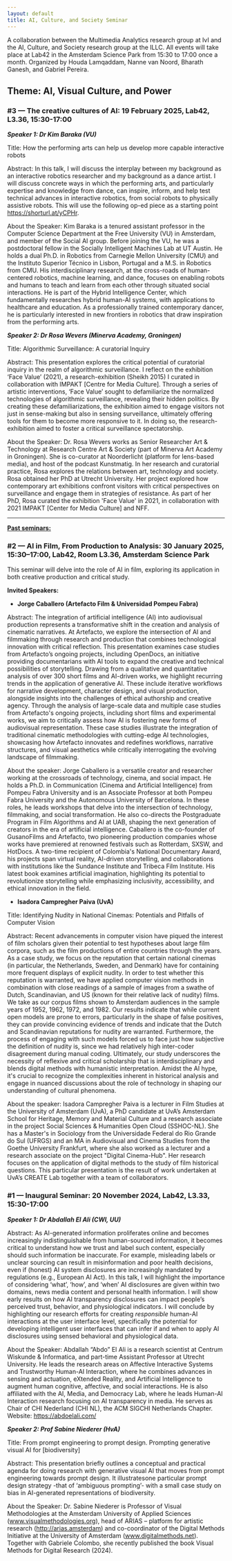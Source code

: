 ```yaml
---
layout: default
title: AI, Culture, and Society Seminar
---
```


A collaboration between the Multimedia Analytics research group at IvI and the AI, Culture, and Society research group at the ILLC. All events will take place at Lab42 in the Amsterdam Science Park from 15:30 to 17:00 once a month. Organized by Houda Lamqaddam, Nanne van Noord, Bharath Ganesh, and Gabriel Pereira. 

## Theme: AI, Visual Culture, and Power

### #3 — The creative cultures of AI: 19 February 2025, Lab42, L3.36, 15:30-17:00
***Speaker 1: Dr Kim Baraka (VU)***

Title: How the performing arts can help us develop more capable interactive robots

Abstract: In this talk, I will discuss the interplay between my background as an interactive robotics researcher and my background as a dance artist. I will discuss concrete ways in which the performing arts, and particularly expertise and knowledge from dance, can inspire, inform, and help test technical advances in interactive robotics, from social robots to physically assistive robots. This will use the following op-ed piece as a starting point https://shorturl.at/yCPHr.

About the Speaker: Kim Baraka is a tenured assistant professor in the Computer Science Department at the Free University (VU) in Amsterdam, and member of the Social AI group. Before joining the VU, he was a postdoctoral fellow in the Socially Intelligent Machines Lab at UT Austin. He holds a dual Ph.D. in Robotics from Carnegie Mellon University (CMU) and the Instituto Superior Técnico in Lisbon, Portugal and a M.S. in Robotics from CMU. His interdisciplinary research, at the cross-roads of human-centered robotics, machine learning, and dance, focuses on enabling robots and humans to teach and learn from each other through situated social interactions. He is part of the Hybrid Intelligence Center, which fundamentally researches hybrid human-AI systems, with applications to healthcare and education. As a professionally trained contemporary dancer, he is particularly interested in new frontiers in robotics that draw inspiration from the performing arts.

***Speaker 2: Dr Rosa Wevers (Minerva Academy, Groningen)***

Title: Algorithmic Surveillance: A curatorial Inquiry

Abstract: This presentation explores the critical potential of curatorial inquiry in the realm of algorithmic surveillance. I reflect on the exhibition ‘Face Value’ (2021), a research-exhibition (Sheikh 2015) I curated in collaboration with IMPAKT [Centre for Media Culture]. Through a series of artistic interventions, ‘Face Value’ sought to defamiliarize the normalized technologies of algorithmic surveillance, revealing their hidden politics. By creating these defamiliarizations, the exhibition aimed to engage visitors not just in sense-making but also in sensing surveillance, ultimately offering tools for them to become more responsive to it. In doing so, the research-exhibition aimed to foster a critical surveillance spectatorship.

About the Speaker: Dr. Rosa Wevers works as Senior Researcher Art & Technology at Research Centre Art & Society (part of Minerva Art Academy in Groningen). She is co-curator at Noorderlicht (platform for lens-based media), and host of the podcast Kunstmatig. In her research and curatorial practice, Rosa explores the relations between art, technology and society. Rosa obtained her PhD at Utrecht University. Her project explored how contemporary art exhibitions confront visitors with critical perspectives on surveillance and engage them in strategies of resistance. As part of her PhD, Rosa curated the exhibition 'Face Value' in 2021, in collaboration with 2021 IMPAKT [Center for Media Culture] and NFF.

---

**<u>Past seminars:</u>**

### #2 — AI in Film, From Production to Analysis: 30 January 2025, 15:30–17:00, Lab42, Room L3.36, Amsterdam Science Park

This seminar will delve into the role of AI in film, exploring its application in both creative production and critical study.

**Invited Speakers:**

- **Jorge Caballero (Artefacto Film & Universidad Pompeu Fabra)**

Abstract: The integration of artificial intelligence (AI) into audiovisual production represents a transformative shift in the creation and analysis of cinematic narratives. At Artefacto, we explore the intersection of AI and filmmaking through research and production that combines technological innovation with critical reflection. This presentation examines case studies from Artefacto’s ongoing projects, including OpenDocs, an initiative providing documentarians with AI tools to expand the creative and technical possibilities of storytelling. Drawing from a qualitative and quantitative analysis of over 300 short films and AI-driven works, we highlight recurring trends in the application of generative AI. These include iterative workflows for narrative development, character design, and visual production, alongside insights into the challenges of ethical authorship and creative agency. Through the analysis of large-scale data and multiple case studies from Artefacto's ongoing projects, including short films and experimental works, we aim to critically assess how AI is fostering new forms of audiovisual representation. These case studies illustrate the integration of traditional cinematic methodologies with cutting-edge AI technologies, showcasing how Artefacto innovates and redefines workflows, narrative structures, and visual aesthetics while critically interrogating the evolving landscape of filmmaking.

About the speaker: Jorge Caballero is a versatile creator and researcher working at the crossroads of technology, cinema, and social impact. He holds a Ph.D. in Communication (Cinema and Artificial Intelligence) from Pompeu Fabra University and is an Associate Professor at both Pompeu Fabra University and the Autonomous University of Barcelona. In these roles, he leads workshops that delve into the intersection of technology, filmmaking, and social transformation. He also co-directs the Postgraduate Program in Film Algorithms and AI at UAB, shaping the next generation of creators in the era of artificial intelligence. Caballero is the co-founder of GusanoFilms and Artefacto, two pioneering production companies whose works have premiered at renowned festivals such as Rotterdam, SXSW, and HotDocs. A two-time recipient of Colombia's National Documentary Award, his projects span virtual reality, AI-driven storytelling, and collaborations with institutions like the Sundance Institute and Tribeca Film Institute. His latest book examines artificial imagination, highlighting its potential to revolutionize storytelling while emphasizing inclusivity, accessibility, and ethical innovation in the field.

- **Isadora Campregher Paiva (UvA)**

Title: Identifying Nudity in National Cinemas: Potentials and Pitfalls of Computer Vision

Abstract: Recent advancements in computer vision have piqued the interest of film scholars given their potential to test hypotheses about large film corpora, such as the film productions of entire countries through the years. As a case study, we focus on the reputation that certain national cinemas (in particular, the Netherlands, Sweden, and Denmark) have for containing more frequent displays of explicit nudity. In order to test whether this reputation is warranted, we have applied computer vision methods in combination with close readings of a sample of images from a swathe of Dutch, Scandinavian, and US (known for their relative lack of nudity) films. We take as our corpus films shown to Amsterdam audiences in the sample years of 1952, 1962, 1972, and 1982. Our results indicate that while current open models are prone to errors, particularly in the shape of false positives, they can provide convincing evidence of trends and indicate that the Dutch and Scandinavian reputations for nudity are warranted. Furthermore, the process of engaging with such models forced us to face just how subjective the definition of nudity is, since we had relatively high inter-coder disagreement during manual coding. Ultimately, our study underscores the necessity of reflexive and critical scholarship that is interdisciplinary and blends digital methods with humanistic interpretation. Amidst the AI hype, it's crucial to recognize the complexities inherent in historical analysis and engage in nuanced discussions about the role of technology in shaping our understanding of cultural phenomena.

About the speaker: Isadora Campregher Paiva is a lecturer in Film Studies at the University of Amsterdam (UvA), a PhD candidate at UvA’s Amsterdam School for Heritage, Memory and Material Culture and a research associate in the project Social Sciences & Humanities Open Cloud (SSHOC-NL). She has a Master's in Sociology from the Universidade Federal do Rio Grande do Sul (UFRGS) and an MA in Audiovisual and Cinema Studies from the Goethe University Frankfurt, where she also worked as a lecturer and a research associate on the project "Digital Cinema-Hub". Her research focuses on the application of digital methods to the study of film historical questions. This particular presentation is the result of work undertaken at UvA’s CREATE Lab together with a team of collaborators.

### #1 — Inaugural Seminar: 20 November 2024, Lab42, L3.33, 15:30-17:00

***Speaker 1: Dr Abdallah El Ali (CWI, UU)***

Abstract: As AI-generated information proliferates online and becomes increasingly indistinguishable from human-sourced information, it becomes critical to understand how we trust and label such content, especially should such information be inaccurate. For example, misleading labels or unclear sourcing can result in misinformation and poor health decisions, even if (honest) AI system disclosures are increasingly mandated by regulations (e.g., European AI Act). In this talk, I will highlight the importance of considering ‘what’, ‘how’, and ‘when’ AI disclosures are given within two domains, news media content and personal health information. I will show early results on how AI transparency disclosures can impact people’s perceived trust, behavior, and physiological indicators. I will conclude by highlighting our research efforts for creating *responsible* human-AI interactions at the user interface level, specifically the potential for developing intelligent user interfaces that can infer if and when to apply AI disclosures using sensed behavioral and physiological data.

About the Speaker: Abdallah “Abdo” El Ali is a research scientist at Centrum Wiskunde & Informatica, and part-time Assistant Professor at Utrecht University. He leads the research areas on Affective Interactive Systems and Trustworthy Human-AI Interaction, where he combines advances in sensing and actuation, eXtended Reality, and Artificial Intelligence to augment human cognitive, affective, and social interactions. He is also affiliated with the AI, Media, and Democracy Lab, where he leads Human-AI Interaction research focusing on AI transparency in media. He serves as Chair of CHI Nederland (CHI NL), the ACM SIGCHI Netherlands Chapter. Website: https://abdoelali.com/

***Speaker 2: Prof Sabine Niederer (HvA)***

Title: From prompt engineering to prompt design. Prompting generative visual AI for [biodiversity]

Abstract: This presentation briefly outlines a conceptual and practical agenda for doing research with generative visual AI that moves from prompt engineering towards prompt design. It illustratesone particular prompt design strategy -that of ‘ambiguous prompting’- with a small case study on bias in AI-generated representations of biodiversity.

About the Speaker: Dr. Sabine Niederer is Professor of Visual Methodologies at the Amsterdam University of Applied Sciences (www.visualmethodologies.org), head of ARIAS – platform for artistic research (http://arias.amsterdam) and co-coordinator of the Digital Methods Initiative at the University of Amsterdam (www.digitalmethods.net). Together with Gabriele Colombo, she recently published the book Visual Methods for Digital Research (2024).
